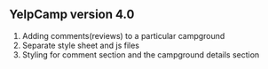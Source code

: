 ## YelpCamp version 4.0
1. Adding comments(reviews) to a particular campground
2. Separate style sheet and js files
3. Styling for comment section and the campground details section